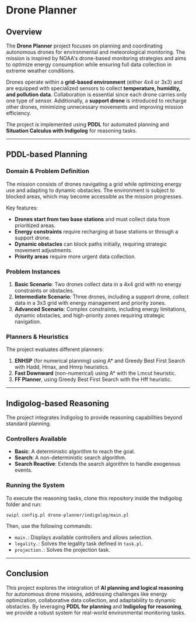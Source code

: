 # Drone Planner

## Overview
The **Drone Planner** project focuses on planning and coordinating autonomous drones for environmental and meteorological monitoring. The mission is inspired by NOAA's drone-based monitoring strategies and aims to optimize energy consumption while ensuring full data collection in extreme weather conditions.

Drones operate within a **grid-based environment** (either 4x4 or 3x3) and are equipped with specialized sensors to collect **temperature, humidity, and pollution data**. Collaboration is essential since each drone carries only one type of sensor. Additionally, a **support drone** is introduced to recharge other drones, minimizing unnecessary movements and improving mission efficiency.

The project is implemented using **PDDL** for automated planning and **Situation Calculus with Indigolog** for reasoning tasks.

---

## **PDDL-based Planning**
### **Domain & Problem Definition**
The mission consists of drones navigating a grid while optimizing energy use and adapting to dynamic obstacles. The environment is subject to blocked areas, which may become accessible as the mission progresses.

Key features:
- **Drones start from two base stations** and must collect data from prioritized areas.
- **Energy constraints** require recharging at base stations or through a support drone.
- **Dynamic obstacles** can block paths initially, requiring strategic movement adjustments.
- **Priority areas** require more urgent data collection.

### **Problem Instances**
1. **Basic Scenario**: Two drones collect data in a 4x4 grid with no energy constraints or obstacles.
2. **Intermediate Scenario**: Three drones, including a support drone, collect data in a 3x3 grid with energy management and priority zones.
3. **Advanced Scenario**: Complex constraints, including energy limitations, dynamic obstacles, and high-priority zones requiring strategic navigation.

### **Planners & Heuristics**
The project evaluates different planners:
1. **ENHSP** (for numerical planning) using A* and Greedy Best First Search with Hadd, Hmax, and Hmrp heuristics.
2. **Fast Downward** (non-numerical) using A* with the Lmcut heuristic.
3. **FF Planner**, using Greedy Best First Search with the Hff heuristic.

---

## **Indigolog-based Reasoning**
The project integrates Indigolog to provide reasoning capabilities beyond standard planning.

### **Controllers Available**
- **Basic**: A deterministic algorithm to reach the goal.
- **Search**: A non-deterministic search algorithm.
- **Search Reactive**: Extends the search algorithm to handle exogenous events.

### **Running the System**
To execute the reasoning tasks, clone this repository inside the Indigolog folder and run:
```
swipl config.pl drone-planner/indigolog/main.pl
```
Then, use the following commands:
- `main.`: Displays available controllers and allows selection.
- `legality.`: Solves the legality task defined in `task.pl`.
- `projection.`: Solves the projection task.
---

## **Conclusion**
This project explores the integration of **AI planning and logical reasoning** for autonomous drone missions, addressing challenges like energy optimization, collaborative data collection, and adaptability to dynamic obstacles. By leveraging **PDDL for planning** and **Indigolog for reasoning**, we provide a robust system for real-world environmental monitoring tasks.

